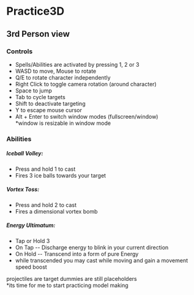 # Practice3D <br />
## 3rd Person view

### Controls <br />
* Spells/Abilities are activated by pressing 1, 2 or 3
* WASD to move, Mouse to rotate <br />
* Q/E to rotate character independently <br />
* Right Click to toggle camera rotation (around character) <br />
* Space to jump <br />
* Tab to cycle targets <br />
* Shift to deactivate targeting <br />
* Y to escape mouse cursor <br />
* Alt + Enter to switch window modes (fullscreen/window) <br />
  *window is resizable in window mode <br />
  
 ### Abilities <br />
 ##### Iceball Volley: <br />
 * Press and hold 1 to cast <br />
 * Fires 3 ice balls towards your target <br />
 ##### Vortex Toss: <br />
 * Press and hold 2 to cast <br />
 * Fires a dimensional vortex bomb <br />
 ##### Energy Ultimatum: <br />
 * Tap or Hold 3 <br />
 * On Tap -- Discharge energy to blink in your current direction <br />
 * On Hold -- Transcend into a form of pure Energy <br />
 * while transcended you may cast while moving and gain a movement speed boost <br />
  
  projectiles are target dummies are still placeholders <br />
  *its time for me to start practicing model making <br />
